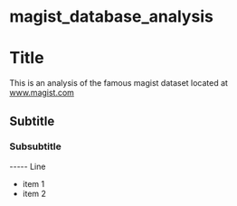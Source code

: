 # magist_database_analysis
# Title
This is an analysis of the famous magist dataset located at  www.magist.com
## Subtitle
### Subsubtitle
----- Line
- item 1
- item 2
